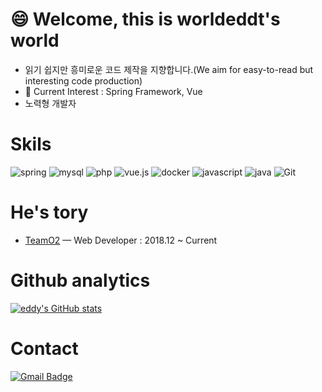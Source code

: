 
# 😄 Welcome, this is worldeddt's world
-  읽기 쉽지만 흥미로운 코드 제작을 지향합니다.(We aim for easy-to-read but interesting code production)
-  🌱 Current Interest : Spring Framework, Vue
-  노력형 개발자

# Skils 

![spring](https://camo.githubusercontent.com/49f645b5e439b0d748424412207eae5748b81d77563f866d8528f60c66b669e1/68747470733a2f2f696d672e736869656c64732e696f2f62616467652f737072696e672d2532333644423333462e7376673f7374796c653d666f722d7468652d6261646765266c6f676f3d737072696e67266c6f676f436f6c6f723d7768697465)
![mysql](https://camo.githubusercontent.com/9eee63f338a7f3a10d198d998e15d1127d2bb4959d276da8d0d748d3445e1885/68747470733a2f2f696d672e736869656c64732e696f2f62616467652f4d7953514c2d3434373941312e7376673f267374796c653d666f722d7468652d6261646765266c6f676f3d4d7953514c266c6f676f436f6c6f723d7768697465)
![php](https://camo.githubusercontent.com/b7e290d2aeff9829bba45e897265ceebd34b25f6f7efba4b08e1b23cfe0815e7/68747470733a2f2f696d672e736869656c64732e696f2f62616467652f7068702d2532333737374242342e7376673f7374796c653d666f722d7468652d6261646765266c6f676f3d706870266c6f676f436f6c6f723d7768697465)
![vue.js](https://img.shields.io/badge/Vue.js-35495E?style=for-the-badge&logo=vuedotjs&logoColor=4FC08D)
![docker](https://img.shields.io/badge/Docker-2CA5E0?style=for-the-badge&logo=docker&logoColor=white)
![javascript](https://camo.githubusercontent.com/ecedb0571f9b8bfbc3cfa73f1c932dddffe3c4a5002b807c2fc6e7ce284fcd98/68747470733a2f2f696d672e736869656c64732e696f2f62616467652f4a6176615363726970742d4637444631452e7376673f267374796c653d666f722d7468652d6261646765266c6f676f3d4a617661536372697074266c6f676f436f6c6f723d7768697465)
![java](https://camo.githubusercontent.com/6cbecd63a9a8f83ee186885c446938820ffa8304942a284ee6e1e2acb2bfd822/68747470733a2f2f696d672e736869656c64732e696f2f62616467652f6a6176612d2532334544384230302e7376673f7374796c653d666f722d7468652d6261646765266c6f676f3d6a617661266c6f676f436f6c6f723d7768697465)
![Git](https://camo.githubusercontent.com/3d69b90fc54f2f7023766e56abd25d0316d98e4a28d64a1aa5d5a73fd6d78c1d/68747470733a2f2f696d672e736869656c64732e696f2f62616467652f4769742d6630353033323f7374796c653d666c6174266c6f676f3d476974266c6f676f436f6c6f723d7768697465)

# He's tory
- [TeamO2](http://teamo2.kr/) — Web Developer : 2018.12 ~ Current

# Github analytics
[![eddy's GitHub stats](https://github-readme-stats.vercel.app/api?username=worldeddt)](https://github.com/worldeddt/github-readme-stats)

# Contact
 [![Gmail Badge](https://img.shields.io/badge/Gmail-d14836?style=flat-square&logo=Gmail&logoColor=white&link=mailto:ktest92@gmail.com)](mailto:ktest92@gmail.com)
<!--
**worldeddt/worldeddt** is a ✨ _special_ ✨ repository because its `README.md` (this file) appears on your GitHub profile.

Here are some ideas to get you started:

- 🔭 I’m currently working on ...
- 🌱 I’m currently learning ...
- 👯 I’m looking to collaborate on ...
- 🤔 I’m looking for help with ...
- 💬 Ask me about ...
- 📫 How to reach me: ...
- 😄 Pronouns: ...
- ⚡ Fun fact: ...
-->
